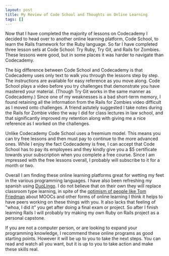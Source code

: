 ```yaml
---
layout: post
title: My Review of Code School and Thoughts on Online Learning
tags: []
---
```

Now that I have completed the majority of lessons on Codecademy I decided to head over to another online learning platform, Code School, to learn the Rails framework for the Ruby language. So far I have completed three lesson sets at Code School: Try Ruby, Try Git, and Rails for Zombies. These lessons were good, but in some places it was harder to navigate than Codecademy.

The big difference between Code School and Codecademy is that Codecademy uses only text to walk you through the lessons step by step. The instructions are available for easy reference as you move along. Code School plays a video before you try challenges that demonstrate you have mastered your material. (Though Try Git works in the same manner as Codecademy.) Since one of my weaknesses is a bad short-term memory, I found retaining all the information from the Rails for Zombies video difficult as I moved onto challenges. A friend astutely suggested I take notes during the Rails for Zombie video the way I did for class lectures in law school, and that significantly improved my retention along with giving me a nice reference as I worked on the challenges.

Unlike Codecademy Code School uses a freemium model. This means you can try free lessons and then must pay to continue to the more advanced ones. While I enjoy the fact Codecademy is free, I can accept that Code School has to pay its employees and they kindly give you a $5 certificate towards your subscription when you complete a free course. Since I am impressed with the free lessons overall, I probably will subscribe to it for a month or two.

Overall I am finding these online learning platforms great for wetting my feet in the various programming languages. I have also been refreshing my spanish using <a href="http://www.duolingo.com/">DuoLingo</a>. I do not believe that on their own they will replace classroom type learning, in spite of the <a href="http://www.nytimes.com/2013/03/06/opinion/friedman-the-professors-big-stage.html?hp">optimism of people like Tom Friedman</a> about MOOCs and other forms of online learning I think it helps to have peers working on these things with you. It also lacks that feeling of "whoa, I did it" you get after doing a final exam or project. So after I finish learning Rails I will probably try making my own Ruby on Rails project as a personal capstone.

If you are not a computer person, or are looking to expand your programming knowledge, I recommend these online programs as good starting points. However it will be up to you to take the next steps. You can read and watch all you want, but it is up to you to take action and make these skills real.
